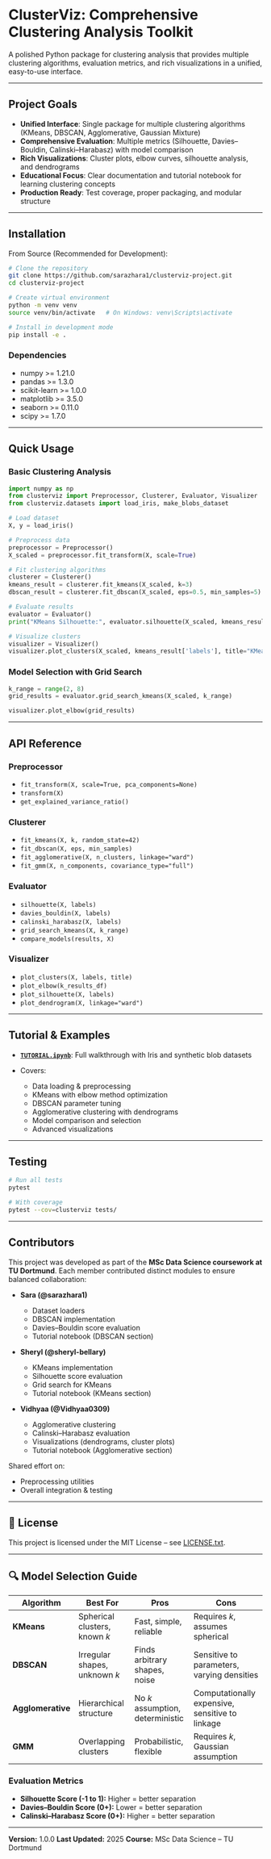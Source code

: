 # ClusterViz: Comprehensive Clustering Analysis Toolkit

A polished Python package for clustering analysis that provides multiple clustering algorithms, evaluation metrics, and rich visualizations in a unified, easy-to-use interface.

---

## Project Goals

- **Unified Interface**: Single package for multiple clustering algorithms (KMeans, DBSCAN, Agglomerative, Gaussian Mixture)  
- **Comprehensive Evaluation**: Multiple metrics (Silhouette, Davies–Bouldin, Calinski–Harabasz) with model comparison  
- **Rich Visualizations**: Cluster plots, elbow curves, silhouette analysis, and dendrograms  
- **Educational Focus**: Clear documentation and tutorial notebook for learning clustering concepts  
- **Production Ready**: Test coverage, proper packaging, and modular structure  

---

## Installation

From Source (Recommended for Development):

```bash
# Clone the repository
git clone https://github.com/sarazhara1/clusterviz-project.git
cd clusterviz-project

# Create virtual environment
python -m venv venv
source venv/bin/activate   # On Windows: venv\Scripts\activate

# Install in development mode
pip install -e .
````

### Dependencies

* numpy >= 1.21.0
* pandas >= 1.3.0
* scikit-learn >= 1.0.0
* matplotlib >= 3.5.0
* seaborn >= 0.11.0
* scipy >= 1.7.0

---

## Quick Usage

### Basic Clustering Analysis

```python
import numpy as np
from clusterviz import Preprocessor, Clusterer, Evaluator, Visualizer
from clusterviz.datasets import load_iris, make_blobs_dataset

# Load dataset
X, y = load_iris()

# Preprocess data
preprocessor = Preprocessor()
X_scaled = preprocessor.fit_transform(X, scale=True)

# Fit clustering algorithms
clusterer = Clusterer()
kmeans_result = clusterer.fit_kmeans(X_scaled, k=3)
dbscan_result = clusterer.fit_dbscan(X_scaled, eps=0.5, min_samples=5)

# Evaluate results
evaluator = Evaluator()
print("KMeans Silhouette:", evaluator.silhouette(X_scaled, kmeans_result['labels']))

# Visualize clusters
visualizer = Visualizer()
visualizer.plot_clusters(X_scaled, kmeans_result['labels'], title="KMeans Clustering (k=3)")
```

### Model Selection with Grid Search

```python
k_range = range(2, 8)
grid_results = evaluator.grid_search_kmeans(X_scaled, k_range)

visualizer.plot_elbow(grid_results)
```

---

## API Reference

### Preprocessor

* `fit_transform(X, scale=True, pca_components=None)`
* `transform(X)`
* `get_explained_variance_ratio()`

### Clusterer

* `fit_kmeans(X, k, random_state=42)`
* `fit_dbscan(X, eps, min_samples)`
* `fit_agglomerative(X, n_clusters, linkage="ward")`
* `fit_gmm(X, n_components, covariance_type="full")`

### Evaluator

* `silhouette(X, labels)`
* `davies_bouldin(X, labels)`
* `calinski_harabasz(X, labels)`
* `grid_search_kmeans(X, k_range)`
* `compare_models(results, X)`

### Visualizer

* `plot_clusters(X, labels, title)`
* `plot_elbow(k_results_df)`
* `plot_silhouette(X, labels)`
* `plot_dendrogram(X, linkage="ward")`

---

## Tutorial & Examples

* **[`TUTORIAL.ipynb`](TUTORIAL.ipynb)**: Full walkthrough with Iris and synthetic blob datasets
* Covers:

  * Data loading & preprocessing
  * KMeans with elbow method optimization
  * DBSCAN parameter tuning
  * Agglomerative clustering with dendrograms
  * Model comparison and selection
  * Advanced visualizations

---

## Testing

```bash
# Run all tests
pytest

# With coverage
pytest --cov=clusterviz tests/
```

---

## Contributors

This project was developed as part of the **MSc Data Science coursework at TU Dortmund**.
Each member contributed distinct modules to ensure balanced collaboration:

* **Sara (@sarazhara1)**

  * Dataset loaders
  * DBSCAN implementation
  * Davies–Bouldin score evaluation
  * Tutorial notebook (DBSCAN section)

* **Sheryl (@sheryl-bellary)**
  * KMeans implementation
  * Silhouette score evaluation
  * Grid search for KMeans
  * Tutorial notebook (KMeans section)

* **Vidhyaa (@Vidhyaa0309)**

  * Agglomerative clustering
  * Calinski–Harabasz evaluation
  * Visualizations (dendrograms, cluster plots)
  * Tutorial notebook (Agglomerative section)

Shared effort on:

* Preprocessing utilities
* Overall integration & testing

---

## 📄 License

This project is licensed under the MIT License – see [LICENSE.txt](LICENSE.txt).

---

## 🔍 Model Selection Guide

| Algorithm         | Best For                      | Pros                             | Cons                                            |
| ----------------- | ----------------------------- | -------------------------------- | ----------------------------------------------- |
| **KMeans**        | Spherical clusters, known *k* | Fast, simple, reliable           | Requires *k*, assumes spherical                 |
| **DBSCAN**        | Irregular shapes, unknown *k* | Finds arbitrary shapes, noise    | Sensitive to parameters, varying densities      |
| **Agglomerative** | Hierarchical structure        | No *k* assumption, deterministic | Computationally expensive, sensitive to linkage |
| **GMM**           | Overlapping clusters          | Probabilistic, flexible          | Requires *k*, Gaussian assumption               |

### Evaluation Metrics

* **Silhouette Score (-1 to 1):** Higher = better separation
* **Davies–Bouldin Score (0+):** Lower = better separation
* **Calinski–Harabasz Score (0+):** Higher = better separation

---

**Version:** 1.0.0
**Last Updated:** 2025
**Course:** MSc Data Science – TU Dortmund

```


